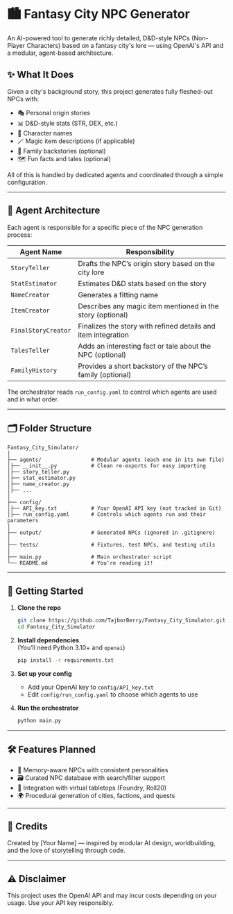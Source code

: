 # 🏙️ Fantasy City NPC Generator

An AI-powered tool to generate richly detailed, D&D-style NPCs (Non-Player Characters) based on a fantasy city's lore — using OpenAI's API and a modular, agent-based architecture.

## ✨ What It Does

Given a city's background story, this project generates fully fleshed-out NPCs with:

- 🎭 Personal origin stories  
- 📊 D&D-style stats (STR, DEX, etc.)  
- 🧝 Character names  
- 🪄 Magic item descriptions (if applicable)  
- 🧬 Family backstories (optional)  
- 🗺️ Fun facts and tales (optional)  

All of this is handled by dedicated agents and coordinated through a simple configuration.

---

## 🧠 Agent Architecture

Each agent is responsible for a specific piece of the NPC generation process:

| Agent Name           | Responsibility                                                  |
|----------------------|-----------------------------------------------------------------|
| `StoryTeller`        | Drafts the NPC’s origin story based on the city lore            |
| `StatEstimator`      | Estimates D&D stats based on the story                          |
| `NameCreator`        | Generates a fitting name                                        |
| `ItemCreator`        | Describes any magic item mentioned in the story (optional)      |
| `FinalStoryCreator`  | Finalizes the story with refined details and item integration   |
| `TalesTeller`        | Adds an interesting fact or tale about the NPC (optional)       |
| `FamilyHistory`      | Provides a short backstory of the NPC’s family (optional)       |

The orchestrator reads `run_config.yaml` to control which agents are used and in what order.

---

## 🗂️ Folder Structure

```
Fantasy_City_Simulator/
│
├── agents/                # Modular agents (each one in its own file)
│├── __init__.py           # Clean re-exports for easy importing
│├── story_teller.py
│├── stat_estimator.py
│├── name_creator.py
│├── ...
│
├── config/
│├── API_key.txt           # Your OpenAI API key (not tracked in Git)
│├── run_config.yaml       # Controls which agents run and their parameters
│
├── output/                # Generated NPCs (ignored in .gitignore)
│
├── tests/                 # Fixtures, test NPCs, and testing utils
│
├── main.py                # Main orchestrator script
└── README.md              # You're reading it!
```

---

## 🚀 Getting Started

1. **Clone the repo**  
   ```bash
   git clone https://github.com/TajborBerry/Fantasy_City_Simulator.git
   cd Fantasy_City_Simulator
   ```

2. **Install dependencies**  
   (You’ll need Python 3.10+ and `openai`)
   ```bash
   pip install -r requirements.txt
   ```

3. **Set up your config**  
   - Add your OpenAI key to `config/API_key.txt`  
   - Edit `config/run_config.yaml` to choose which agents to use

4. **Run the orchestrator**  
   ```bash
   python main.py
   ```

---

## 🛠️ Features Planned

- 🧠 Memory-aware NPCs with consistent personalities  
- 🗃️ Curated NPC database with search/filter support  
- 🎲 Integration with virtual tabletops (Foundry, Roll20)  
- 🌍 Procedural generation of cities, factions, and quests  

---

## 🙌 Credits

Created by [Your Name] — inspired by modular AI design, worldbuilding, and the love of storytelling through code.

---

## ⚠️ Disclaimer

This project uses the OpenAI API and may incur costs depending on your usage. Use your API key responsibly.
